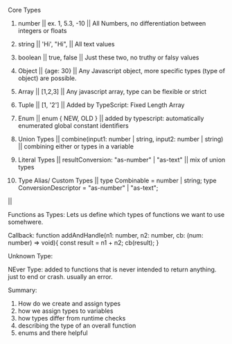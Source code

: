 Core Types

1. number || ex. 1, 5.3, -10 || All Numbers, no differentiation between integers or floats
2. string || 'Hi', "Hi",  || All text values
3. boolean || true, false || Just these two, no truthy or falsy values

4. Object || {age: 30} || Any Javascript object, more specific types (type of object) are possible.

5. Array || [1,2,3] || Any javascript array, type can be flexible or strict 

6. Tuple || [1, '2'] || Added by TypeScript: Fixed Length Array

7. Enum || enum { NEW, OLD } || added by typescript: automatically enumerated global constant identifiers

8. Union Types || combine(input1: number | string, input2: number | string) || combining either or types in a variable

9. Literal Types || resultConversion: "as-number" | "as-text" || mix of union types

10. Type Alias/ Custom Types || 
type Combinable = number | string;
type ConversionDescriptor = "as-number" | "as-text";

|| 

Functions as Types:
Lets us define which types of functions we want to use somehwere.

Callback:
function addAndHandle(n1: number, n2: number, cb: (num: number) => void){
  const result = n1 + n2;
  cb(result);
}

Unknown Type:

NEver Type: added to functions that is never intended to return anything. just to end or crash. usually an error. 

Summary:
1. How do we create and assign types
2. how we assign types to variables 
3. how types differ from runtime checks
4. describing the type of an overall function
5. enums and there helpful
